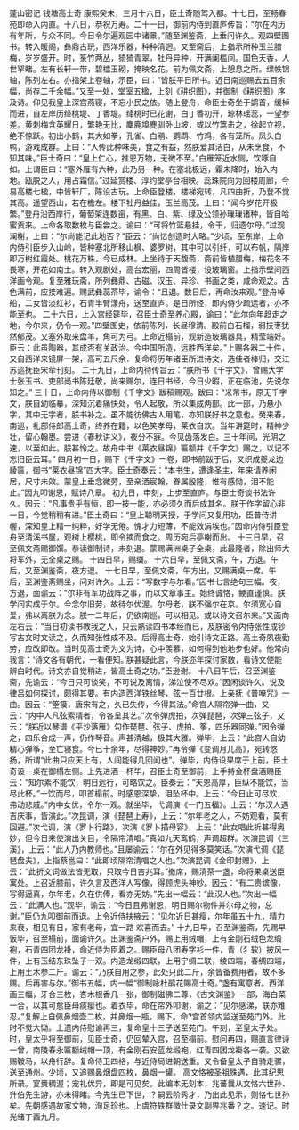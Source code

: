 蓬山密记
钱塘高士奇
    康熙癸未，三月十六日，臣土奇随驾入都。十七日，至畅春苑即命入内直。十八日，恭祝万寿。二十一日，御前内侍到直庐传旨：“尔在内历有年所，与众不同。今日令尔遍观园中诸景。”随至渊鉴斋，上垂问许久。观四壁图书。转入暖阁，彝鼎古玩，西洋乐器，种种清迥。又至斋后，上指示所种玉兰腊梅，岁岁盛开。时，箓竹两丛，猗猗青翠，牡丹异种，开满阑槛间。国色天香，人世罕睹。左有长轩一带，碧櫺玉砌，掩映名花。前为佩文斋，上憩息之所。缥帙锦轴，陈列左右。亦指架上卷轴，示臣，曰：“皆朕平日所书。近日南巡赐去五百余幅，尚存二千余幅。”又至一处，堂室五楹，上刻《耕织图》，并御制《耕织图》序及诗。仰见我皇上深宫燕寝，不忘小民之依。随上登舟，命臣士奇坐于鹢首，缓棹而进，自左岸历绛桃堤、丁香堤。绛桃时已花谢，白丁香初开，琼林瑶蕊，一望参差。黄刺梅含英耀日，繁艳无比，麇鹿埠麂驯卧山坡，或以竹篙击之，徐起立视，绝不惊跃。初出小鹤，其大如拳，孔雀、白鹇、鹦鹉、竹鸡，各有笼所。凤头白鸭，游戏成群。上曰：“人传此种味美，食之有益，然朕爱其洁白，从未烹食，不知其味。”臣士奇曰：“皇上仁心，推恩万物，无微不至。”白雁笼近水侧，饮啄自如。上谓臣曰：“塞外雁有六种，此乃另一种。在塞北极远，霜未降时，始入内地。瓯脱之人，用占霜信。”过延赏楼、淳约堂亭台相映。蕊珠院向为回楼周廊，今易高楼七楹，中皆轩厂，陈设古玩。上命臣登楼，楼梯宛转，凡四曲折，乃登不觉其高。遥望西山，若在檐左。楼下牡丹益佳，玉兰高茂。上曰：“闻今岁花开极繁。”登舟沿西岸行，葡萄架连数亩，有黑、白、紫、绿及公领孙璅璅诸种，皆自哈蜜贡来。上命各取数枚与臣尝之。谕曰：“可将竹篮悬挂，令干，归遗尔母。”过观澜榭，上曰：“尔尚能记此地否？”臣云：“尚忆创造时大略。”少顷，至东岸，上命内侍引臣步入山岭，皆种塞北所移山枫、婆罗树，其中可以引纤，可以布帆，隔岸即万树红霞处。桃花万株，今已成林。上坐待于天馥斋，斋前皆植腊梅，梅花冬不畏寒，开花如南土。转入观剧处，高台宏丽，四周皆楼，设玻璃窗。上指示壁间西洋画令观。复至雅玩斋，所列彝鼎、古磁、汉玉、异珍、书画之类，咸命观之。古色满前，应接难遍。赐武彝蕊茶毕，谕令：“且退。数日后，再命汝来观。”登舟棹船，二女皆淡红衫，石青半臂漾舟，送至直庐。是日所经，即内侍少疏远者，亦不能至也。
    二十六日，上入宫经筵毕，召臣士奇至养心殿，谕曰：“此尔向年趋走之地，今尔来，仍令一观。”四壁图史，依前陈列，长昼穆清。殿前白石榴，弱技枣犹然郁茂。又塞外取来盘羊，角可为弓。上命近榻前，观新造玻璃器具，精莹端好。臣云：此虽陶器，其成否有关政治。今中国所造，远胜西洋矣。”上赐各器二十件，又自西洋来镜屏一架，高可五尺余．复命将历年诸臣所进诗文，选佳者棒归，交江苏巡抚臣宋荦刊刻。
二十九日，上命内待传旨云：“朕所书《千字文》，曾赐大学士张玉书、吏部尚书陈廷敬，尚来赐尔，连日书经，今日少暇，正在临池，先说尔知之。”
    三十日，上命内侍以御制《千字文》跋稿赐观。跋曰：“米芾书，原无千字文，朕自幼临摹，深知沉着痛快处，令人起敬，所以集成两部。此一部，乃悬小字，其中无字者，朕书补之。虽不能彷佛古人用笔，亦知朕好书之意也。癸来春，南巡，礼部侍郎高土奇，终养在籍，以色笑孝母，莱衣自欢。当年讲筵时，精神少壮，留心翰墨。尝进《春秋讲义》，夜分不寐。今见齿落发白。三十年间，光阴之速，以至如此。朕甚怜之。故舟中书《莱衣昼锦》匾额并《千字文》赐之，以记不忘旧臣云耳。”
    四月初一日，赐下《千字文》一卷，即书前跋于后，又织成夔龙边綾匾，御书“莱衣昼锦”四大字。臣士奇奏云：“本书生，遭逢圣主，年来请养闲居，尺寸未效。蒙皇上垂念微劳，至亲洒宸翰，眷属殷隆，惟有感恸，泪不能止。”因九叩谢恩，赋诗八章。
    初九日，申刻，上步至直庐。与臣士奇谈书法许久。因云：“凡事贵乎有恒，即一技一能，亦必须久而后成其名。朕于作字留心非一日，今觉稍稍有进。”臣土奇曰：“皇上聪明天授，于学问又复用功，臣昔侍讲幄，深知皇上精一纯粹，好学无倦。愧才力短薄，不能效涓埃也。”因命内侍引臣登舟至清溪书屋，观树上樱桃，即令摘而食之。周历宛后亭榭而出。
    十三日早，召至佩文斋赐御馔。恭读御制诗，未刻退。蒙赐满洲桌子全桌，此最隆者，除出师大将军外，无全桌之赐。
    十四日早，赐缀。
    十六日早，至佩文斋，午，方退。午后，又至渊鉴斋，夜方退。
    十七日早，至佩文斋，午方出，又赐满桌一席。午后，至渊鉴斋赐坐，问对许久。上云：“写数字与尔看。”因书七言绝句三幅。夜，方退，面谕云：“尔非有军功战阵之事，而以文章事主。始终诚恪，鲠直谨慎。朕学问实成于尔。今念尔旧劳，故待尔优渥。尔母老，朕不强尔在京。尔须宽心自爱，弗以离朕为念。朕一二年后，仍欲南巡，可以相见。或以诗文召尔来。”又面向左右云：“当日初读书教我之人，只云熟读四书本经而已，及朕密令内侍张性成钞写古文时文读之，久而知张性成不及。后得高士奇，始引诗文正路。高土奇夙夜勤劳，应改即改。当时见高士奇为文为诗，心中羡慕，如何得到他地步也好。他常向我言：‘诗文各有朝代，一看便知。’朕甚疑此言，今朕迩年探讨家数，看诗文使能辨白时代。诗文亦自觉稍进，皆高土奇之功。”臣逊谢。
    十八日午后，召至渊鉴斋，先谕云：“今日只可谈笑，不可说及离情，涕泣使不尽欢。”因闲谈许久。说及律吕如何探讨，颇得其要。有内造西洋铁丝琴，弦一百廿根。上亲抚《普唵咒》一曲。因云：“箜篌，唐宋有之，久已失传，今得其法。”命宫人隔帘弹一曲，又云：“内中人凡弦索精者，令各呈其艺。”次令弹虎拍，次弹琵琶，次弹三弦子，又云：“朕近以琴谱《平沙落雁》勾作琵琶、弦子、虎拍、筝，四乐器同弹。”因令弹之，四乐合成一声，仍作琴音。声甚清越，极其大雅。弹毕，上云：“此宫人自幼精心弹筝，至亡寝食。今已十余年，尽得神妙。”再令弹《变调月儿高》，宛转悠扬，所谓“此曲只应天上有，人间能得几回闻也”。弹毕，内侍设果席于上前，臣土奇设一桌在御榻左侧。上先进酒一杯毕，召臣士奇至御前，上手持金杯盘酒赐臣云：“知尔素不能饮，明日远行，可略饮之。臣奏云：“天恩高厚，臣纵不能饮，当尽此杯。”一饮而尽，叩首榻前。时感恩深挚，泪坠杯中。上云：“今日止可尽欢，弗动悲戚。”内中女优，令尔一观。就坐毕，弋调演《一门五福》。上云：“尔汉人遇吉庆事，皆演此。”次昆调，演《琵琶上寿》，上云：“尔年老之人，不妨观看，莫有回避。”次弋调，演《罗卜行路》，次演《罗卜描母容》，上云：“此女唱此折甚得奥妙，但今日来使演出关目，令隔帘清唱。”真如九天鸾鹤，声调超群。次演昆调《三溪》，上云：“此人乃内教师也。”且屡谕云：“尔在外见得多莫笑话。”次演弋调《琵琶盘夫》，上指蔡邕曰：“此即顷隔帘清唱之人也。”次演昆调《金印封赠》，上云：“此折文词做法皆无取，只取今日吉兆耳。”撤席，赐清茶一盏，命将果桌送臣寓处。上召近膝前，许久言及西洋人写像，得顾虎头神妙。因云：“有二贵嫔像，写得逼真，尔年老，久在供俸，看亦无妨。”先出一幅云：“此汉人也。”次出一幅云：“此满人也。”观毕，谕云：“今日且弗谢恩，明日赐尔物件并尔母之物，总谢。”臣仍九叩御前而退。上令近侍扶掖云：“见尔近日甚瘦，尔年虽五十九，精力来衰，相见有日，家有老母，宜一路
欢喜而去。”
    十九日早，召至渊鉴斋，先赐早饭毕，召至榻前，面谕许久。出渊鉴斋户外，赐上用绒帽，上有金刚石绒色龙缎袍，石青四团龙褂，命近侍为臣着之。赐臣母八团寿字衫一件，青（犭软）披风一件，上有玉结东珠坠子一双。内造龙缎四联，上用宁绸二联，绫四端，春绸四端，上用土木参二斤。谕云：“乃朕自用之参，此处只此二斤，余皆备费用者，故不多赐。后再害与尔。”御书五幅，内一幅“御制咏杜鹃花賜高士奇。”盏有寓意者。西洋画三幅，牙合三枚，杏木根香几一张，御制磁佛二尊，《古文渊鉴》一部，海白菜一合，以其可愈臣母痰瘿也。着衣毕，命在帘外叩谢，谕之：“见尔感涕，联亦难忍。”复解上自佩鼻烟壶二枚，并鼻烟一瓶，赐下。命?宫首领内监送至苑门外。此时不觉大恸。上遗内侍慰谕再三，复命皇十三子送至苑门。午刻，至皇太子处。时，皇太乎将至御前，见臣士奇，仍回辇入宫，召至榻前。慰问再四，赐直言律诗一曾，南陵春永匾额绒帽一顶，有金刚石安蓝龙缎袍，红青四团龙褂各一袭。又欲赐鞍马，以舟行辞。复命侍卫四格，与近侍局进朝送重。又令备皇太子自骑走骡，送至通州。少顷，又追赐鼻烟盘四枚，鼻烟一罐。
    高文恪被圣祖殊遇，此其纪思所录。宴赉稠渥；宠礼优异，即是可见矣。此编本无刻本，兆蕃曩从文恪六世孙、升伯先生游，亦未得睹。今先生已下世，？嗣云阶秀才，乃出此见示，则恪七世孙矣。先朝感遇故家文物，洵足珍也。上虞符轶群徵仕录文副畀兆番？之。速记。时光绪丁酉九月。
